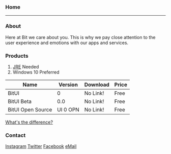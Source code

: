 ### Home
---

### About
Here at Bit we care about you. This is why we pay close attention to the user experience and emotions with our apps and services.

### Products
1. [JRE](https://java.com/en/) Needed
2. Windows 10 Preferred

|Name             |Version |Download|Price|
|-----------------|--------|--------|-----|
|BitUI            |0       |No Link!|Free |
|BitUI Beta       |0.0     |No Link!|Free |
|BitUI Open Source|UI 0 OPN|No Link!|Free |

[What's the difference?](https://bit-software-net.github.io/bit-software-net/Products)

### Contact
[Instagram](https://www.instagram.com/bit.software/?hl=en)
[Twitter](https://twitter.com/bit_oe)
[Facebook](https://www.facebook.com/Bitoe-101834711703481/)
[eMail](mailto:JaredGHolderRallo@gmail.com)
